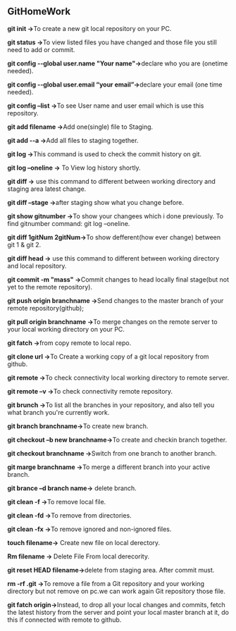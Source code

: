 ## GitHomeWork
<p><b>git init			-></b>To create a new  git local repository on your PC.
<p><b>git status	 -></b>To view listed files you have changed and those file you still need to add or commit.
<p><b>git config --global user.name "Your name"-></b>declare who you are (onetime needed). 
<p><b>git config --global user.email “your email”-></b>declare your email (one time needed).
<p><b>git config –list	-></b>To see User name and user email which is use this repository. 
<p><b>git add	filename 	-></b>Add one(single) file to Staging.
<p><b>git add --a	   	-></b>Add all files to staging together.
<p><b>git log			-></b>This command is used to check the commit history on git.
<p><b>git log –oneline	-></b> To View log history shortly.
<p><b>git diff	-></b> use this command to different between working directory and staging area latest change.
<p><b>git diff –stage	-></b>after staging show what you change before.
<p><b>git show gitnumber	-></b>To show your changees which i done previously. To find gitnumber command: git log –oneline.
<p><b>git diff 1gitNum 2gitNum-></b>To show defferent(how ever change) between git 1 & git 2.
<p><b>git diff  head	-></b> use this command to different between working directory and local  repository.
<p><b>git commit -m "mass"	-></b>Commit changes to head locally final stage(but not yet to the remote repository).
<p><b>git push origin branchname	-></b>Send changes to the master branch of your remote repository(github);
<p><b>git pull origin branchname	-></b>To merge changes on the remote server to your local working directory on your PC.
<p><b>git fatch		-></b>from copy remote to local repo.
<p><b>git clone url		-></b>To Create a working copy of a git local repository from github.
<p><b>git remote		-></b>To check connectivity local working directory to remote server.
<p><b>git remote –v		-></b>To check connectivity remote repository.
<p><b>git brunch	-></b>To list all the branches in your repository, and also tell you what branch you're currently work.
<p><b>git branch branchname-></b>To create new branch.
<p><b>git checkout –b new branchname-></b>To create and checkin branch together.
<p><b>git checkout branchname -></b>Switch from one branch to another branch.
<p><b>git marge branchname 	-></b>To merge a different branch into your active branch.
<p><b>git brance –d branch name-></b> delete branch.
<p><b>git clean -f		-></b>To remove local file.
<p><b>git clean -fd		-></b>To remove from directories.
<p><b>git clean -fx		-></b>To remove ignored and non-ignored files.
<p><b>touch filename-></b> Create new file on local derectory.
<p><b>Rm filename		-> </b>Delete File From local derecority.
<p><b>git reset HEAD filename-></b>delete from staging area. After commit must.
<p><b>rm -rf .git	-></b>To remove a file from a Git repository and your working directory but not remove on pc.we can work again Git repository those file. 
<p><b>git fatch origin-></b>Instead, to drop all your local changes and commits, fetch the latest history from the server and point your local master branch at it, do this if connected with remote to github.
